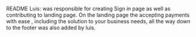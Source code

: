 README
Luis: was responsible for creating Sign in page as well as contributing to landing page.
On the landing page the accepting payments with ease , including the solution to your business needs, all the way down to the footer was also added by luis.


